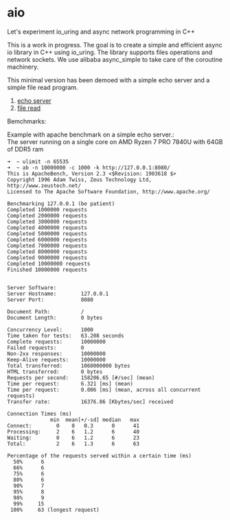 # aio
Let's experiment io_uring and async network programming in C++

This is a work in progress. The goal is to create a simple and efficient async io library in C++ using io_uring.
The library supports files operations and network sockets. We use alibaba async_simple to take care of the coroutine
machinery.  

This minimal version has been demoed with a simple echo server and a simple file read program.
1. [echo server](./demo/echo_server.cpp)
2. [file read](./demo/file_read.cpp)


Bemchmarks:  

Example with apache benchmark on a simple echo server.:  
The server running on a single core on AMD Ryzen 7 PRO 7840U with 64GB of DDR5 ram
```shell
➜  ~ ulimit -n 65535
➜  ~ ab -n 10000000 -c 1000 -k http://127.0.0.1:8080/
This is ApacheBench, Version 2.3 <$Revision: 1903618 $>
Copyright 1996 Adam Twiss, Zeus Technology Ltd, http://www.zeustech.net/
Licensed to The Apache Software Foundation, http://www.apache.org/

Benchmarking 127.0.0.1 (be patient)
Completed 1000000 requests
Completed 2000000 requests
Completed 3000000 requests
Completed 4000000 requests
Completed 5000000 requests
Completed 6000000 requests
Completed 7000000 requests
Completed 8000000 requests
Completed 9000000 requests
Completed 10000000 requests
Finished 10000000 requests


Server Software:        
Server Hostname:        127.0.0.1
Server Port:            8080

Document Path:          /
Document Length:        0 bytes

Concurrency Level:      1000
Time taken for tests:   63.208 seconds
Complete requests:      10000000
Failed requests:        0
Non-2xx responses:      10000000
Keep-Alive requests:    10000000
Total transferred:      1060000000 bytes
HTML transferred:       0 bytes
Requests per second:    158206.65 [#/sec] (mean)
Time per request:       6.321 [ms] (mean)
Time per request:       0.006 [ms] (mean, across all concurrent requests)
Transfer rate:          16376.86 [Kbytes/sec] received

Connection Times (ms)
              min  mean[+/-sd] median   max
Connect:        0    0   0.3      0      41
Processing:     2    6   1.2      6      40
Waiting:        0    6   1.2      6      23
Total:          2    6   1.3      6      63

Percentage of the requests served within a certain time (ms)
  50%      6
  66%      6
  75%      6
  80%      6
  90%      7
  95%      8
  98%      9
  99%     15
 100%     63 (longest request)
```